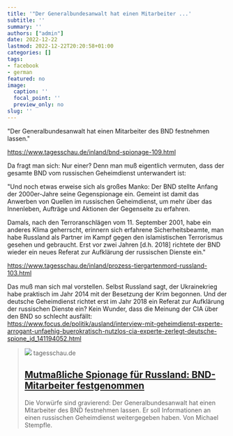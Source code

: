 ```yaml
---
title: '"Der Generalbundesanwalt hat einen Mitarbeiter ...'
subtitle: ''
summary: ''
authors: ["admin"]
date: 2022-12-22
lastmod: 2022-12-22T20:20:58+01:00
categories: []
tags:
- facebook
- german
featured: no
image:
  caption: ''
  focal_point: ''
  preview_only: no
slug: ''
---
```

"Der Generalbundesanwalt hat einen Mitarbeiter des BND festnehmen lassen."

https://www.tagesschau.de/inland/bnd-spionage-109.html

Da fragt man sich: Nur einer? Denn man muß eigentlich vermuten, dass der gesamte BND vom russischen Geheimdienst unterwandert ist:

"Und noch etwas erweise sich als großes Manko: Der BND stellte Anfang der 2000er-Jahre seine Gegenspionage ein. Gemeint ist damit das Anwerben von Quellen im russischen Geheimdienst, um mehr über das Innenleben, Aufträge und Aktionen der Gegenseite zu erfahren.

Damals, nach den Terroranschlägen vom 11. September 2001, habe ein anderes Klima geherrscht, erinnern sich erfahrene Sicherheitsbeamte, man habe Russland als Partner im Kampf gegen den islamistischen Terrorismus gesehen und gebraucht. Erst vor zwei Jahren [d.h. 2018] richtete der BND wieder ein neues Referat zur Aufklärung der russischen Dienste ein."

https://www.tagesschau.de/inland/prozess-tiergartenmord-russland-103.html

Das muß man sich mal vorstellen. Selbst Russland sagt, der Ukrainekrieg habe praktisch im Jahr 2014 mit der Besetzung der Krim begonnen. Und der deutsche Geheimdienst richtet erst im Jahr 2018 ein Referat zur Aufklärung der russischen Dienste ein? Kein Wunder, dass die Meinung der CIA über den BND so schlecht ausfällt: https://www.focus.de/politik/ausland/interview-mit-geheimdienst-experte-arrogant-unfaehig-buerokratisch-nutzlos-cia-experte-zerlegt-deutsche-spione_id_141194052.html
> [![](https://images.tagesschau.de/image/fc199bd1-3cf9-426b-b073-cca4ad10e287/AAABhn4NQPE/AAABibBxqrQ/16x9-1280/bnd-343.jpg)](https://www.tagesschau.de/inland/bnd-spionage-109.html)
> tagesschau.de
> ## [Mutmaßliche Spionage für Russland: BND-Mitarbeiter festgenommen](https://www.tagesschau.de/inland/bnd-spionage-109.html)
>
>Die Vorwürfe sind gravierend: Der Generalbundesanwalt hat einen Mitarbeiter des BND festnehmen lassen. Er soll Informationen an einen russischen Geheimdienst weitergegeben haben. Von Michael Stempfle.


